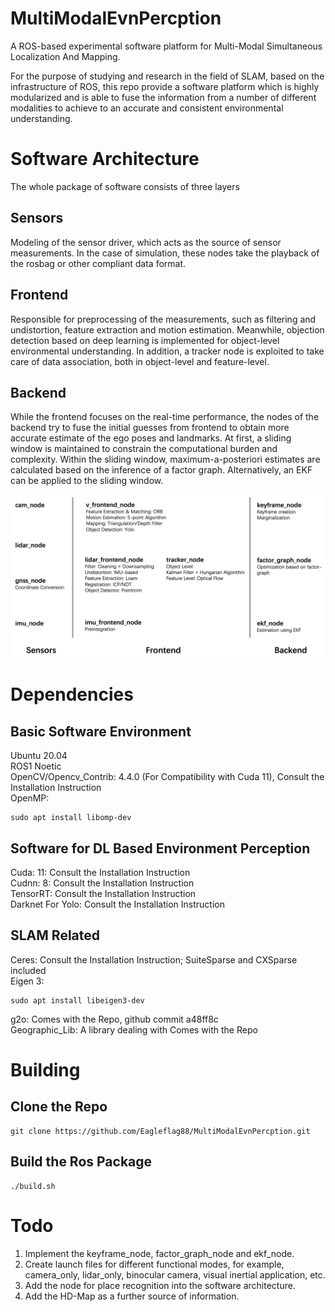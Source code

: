 # MultiModalEvnPercption

A ROS-based experimental software platform for Multi-Modal Simultaneous Localization And Mapping.

For the purpose of studying and research in the field of SLAM, based on the infrastructure of ROS, this repo provide a software platform which is highly 
modularized and is able to fuse the information from a number of different modalities to achieve to an accurate and consistent environmental understanding. 

# Software Architecture

The whole package of software consists of three layers

## Sensors
Modeling of the sensor driver, which acts as the source of sensor measurements. In the case of simulation, these nodes take the playback of the rosbag or other compliant data format.

## Frontend
Responsible for preprocessing of the measurements, such as filtering and undistortion, feature extraction and motion estimation. Meanwhile, objection detection based on deep learning is implemented for object-level environmental understanding. In addition, a tracker node is exploited to take care of data association, both in object-level and feature-level.

## Backend 
While the frontend focuses on the real-time performance, the nodes of the backend try to fuse the initial guesses from frontend to obtain more accurate estimate of the ego poses and landmarks. At first, a sliding window is maintained to constrain the computational burden and complexity. Within the sliding window, maximum-a-posteriori estimates are calculated based on the inference of a factor graph. Alternatively, an EKF can be applied to the sliding window.


![Software Architecture](https://github.com/Eagleflag88/MultiModalEvnPercption/blob/main/SoftwareArch.jpg)

# Dependencies

## Basic Software Environment
Ubuntu 20.04 \
ROS1 Noetic\
OpenCV/Opencv_Contrib: 4.4.0 (For Compatibility with Cuda 11), Consult the Installation Instruction\
OpenMP:
```
sudo apt install libomp-dev    
```

## Software for DL Based Environment Perception
Cuda: 11: Consult the Installation Instruction\
Cudnn: 8: Consult the Installation Instruction\
TensorRT: Consult the Installation Instruction\
Darknet For Yolo: Consult the Installation Instruction

## SLAM Related
Ceres: Consult the Installation Instruction; SuiteSparse and CXSparse included \
Eigen 3:
```
sudo apt install libeigen3-dev
```
g2o: Comes with the Repo, github commit a48ff8c\
Geographic_Lib: A library dealing with Comes with the Repo

# Building

## Clone the Repo
```
git clone https://github.com/Eagleflag88/MultiModalEvnPercption.git
```
## Build the Ros Package
```
./build.sh
```

# Todo

1. Implement the keyframe_node, factor_graph_node and ekf_node.
2. Create launch files for different functional modes, for example, camera_only, lidar_only, binocular camera, visual inertial application, etc.
3. Add the node for place recognition into the software architecture.
4. Add the HD-Map as a further source of information.





